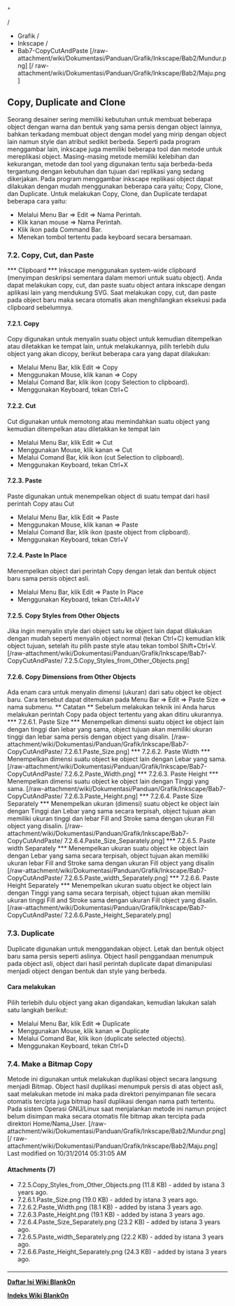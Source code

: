 

    *









  /


  * Grafik  /
  * Inkscape  /
  * Bab7-CopyCutAndPaste
[/raw-attachment/wiki/Dokumentasi/Panduan/Grafik/Inkscape/Bab2/Mundur.png] [/
raw-attachment/wiki/Dokumentasi/Panduan/Grafik/Inkscape/Bab2/Maju.png]
## Copy, Duplicate and Clone
Seorang desainer sering memiliki kebutuhan untuk membuat beberapa object dengan
warna dan bentuk yang sama persis dengan object lainnya, bahkan terkadang
membuat object dengan model yang mirip dengan object lain namun style dan
atribut sedikit berbeda. Seperti pada program menggambar lain, inkscape juga
memiliki beberapa tool dan metode untuk mereplikasi object.
Masing-masing metode memiliki kelebihan dan kekurangan, metode dan tool yang
digunakan tentu saja berbeda-beda tergantung dengan kebutuhan dan tujuan dari
replikasi yang sedang dikerjakan.
Pada program menggambar inkscape replikasi object dapat dilakukan dengan mudah
menggunakan beberapa cara yaitu; Copy, Clone, dan Duplicate. Untuk melakukan
Copy, Clone, dan Duplicate terdapat beberapa cara yaitu:
  * Melalui Menu Bar => Edit => Nama Perintah.
  * Klik kanan mouse => Nama Perintah.
  * Klik ikon pada Command Bar.
  * Menekan tombol tertentu pada keyboard secara bersamaan.
### 7.2. Copy, Cut, dan Paste
*** Clipboard ***
Inkscape menggunakan system-wide clipboard (menyimpan deskripsi sementara dalam
memori untuk suatu object). Anda dapat melakukan copy, cut, dan paste suatu
object antara inkscape dengan aplikasi lain yang mendukung SVG.
Saat melakukan copy, cut, dan paste pada object baru maka secara otomatis akan
menghilangkan eksekusi pada clipboard sebelumnya.
#### 7.2.1. Copy
Copy digunakan untuk menyalin suatu object untuk kemudian ditempelkan atau
diletakkan ke tempat lain, untuk melakukannya, pilih terlebih dulu object yang
akan dicopy, berikut beberapa cara yang dapat dilakukan:
  * Melalui Menu Bar, klik Edit => Copy
  * Menggunakan Mouse, klik kanan => Copy
  * Melalui Comand Bar, klik ikon (copy Selection to clipboard).
  * Menggunakan Keyboard, tekan Ctrl+C
#### 7.2.2. Cut
Cut digunakan untuk memotong atau memindahkan suatu object yang kemudian
ditempelkan atau diletakkan ke tempat lain
  * Melalui Menu Bar, klik Edit => Cut
  * Menggunakan Mouse, klik kanan => Cut
  * Melalui Comand Bar, klik ikon (cut Selection to clipboard).
  * Menggunakan Keyboard, tekan Ctrl+X
#### 7.2.3. Paste
Paste digunakan untuk menempelkan object di suatu tempat dari hasil perintah
Copy atau Cut
  * Melalui Menu Bar, klik Edit => Paste
  * Menggunakan Mouse, klik kanan => Paste
  * Melalui Comand Bar, klik ikon (paste object from clipboard).
  * Menggunakan Keyboard, tekan Ctrl+V
#### 7.2.4. Paste In Place
Menempelkan object dari perintah Copy dengan letak dan bentuk object baru sama
persis object asli.
  * Melalui Menu Bar, klik Edit => Paste In Place
  * Menggunakan Keyboard, tekan Ctrl+Alt+V
#### 7.2.5. Copy Styles from Other Objects
Jika ingin menyalin style dari object satu ke object lain dapat dilakukan
dengan mudah seperti menyalin object normal (tekan Ctrl+C) kemudian klik object
tujuan, setelah itu pilih paste style atau tekan tombol Shift+Ctrl+V.
[/raw-attachment/wiki/Dokumentasi/Panduan/Grafik/Inkscape/Bab7-CopyCutAndPaste/
7.2.5.Copy_Styles_from_Other_Objects.png]
#### 7.2.6. Copy Dimensions from Other Objects
Ada enam cara untuk menyalin dimensi (ukuran) dari satu object ke object baru.
Cara tersebut dapat ditemukan pada Menu Bar => Edit => Paste Size => nama
submenu.
** Catatan **
Sebelum melakukan teknik ini Anda harus melakukan perintah Copy pada object
tertentu yang akan ditiru ukurannya.
*** 7.2.6.1. Paste Size ***
Menempelkan dimensi suatu object ke object lain dengan tinggi dan lebar yang
sama, object tujuan akan memiliki ukuran tinggi dan lebar sama persis dengan
object yang disalin.
[/raw-attachment/wiki/Dokumentasi/Panduan/Grafik/Inkscape/Bab7-CopyCutAndPaste/
7.2.6.1.Paste_Size.png]
*** 7.2.6.2. Paste Width ***
Menempelkan dimensi suatu object ke object lain dengan Lebar yang sama.
[/raw-attachment/wiki/Dokumentasi/Panduan/Grafik/Inkscape/Bab7-CopyCutAndPaste/
7.2.6.2.Paste_Width.png]
*** 7.2.6.3. Paste Height ***
Menempelkan dimensi suatu object ke object lain dengan Tinggi yang sama.
[/raw-attachment/wiki/Dokumentasi/Panduan/Grafik/Inkscape/Bab7-CopyCutAndPaste/
7.2.6.3.Paste_Height.png]
*** 7.2.6.4. Paste Size Separately ***
Menempelkan ukuran (dimensi) suatu object ke object lain dengan Tinggi dan
Lebar yang sama secara terpisah, object tujuan akan memiliki ukuran tinggi dan
lebar Fill and Stroke sama dengan ukuran Fill object yang disalin.
[/raw-attachment/wiki/Dokumentasi/Panduan/Grafik/Inkscape/Bab7-CopyCutAndPaste/
7.2.6.4.Paste_Size_Separately.png]
*** 7.2.6.5. Paste width Separately ***
Menempelkan ukuran suatu object ke object lain dengan Lebar yang sama secara
terpisah, object tujuan akan memiliki ukuran lebar Fill and Stroke sama dengan
ukuran Fill object yang disalin
[/raw-attachment/wiki/Dokumentasi/Panduan/Grafik/Inkscape/Bab7-CopyCutAndPaste/
7.2.6.5.Paste_width_Separately.png]
*** 7.2.6.6. Paste Height Separately ***
Menempelkan ukuran suatu object ke object lain dengan Tinggi yang sama secara
terpisah, object tujuan akan memiliki ukuran tinggi Fill and Stroke sama dengan
ukuran Fill object yang disalin.
[/raw-attachment/wiki/Dokumentasi/Panduan/Grafik/Inkscape/Bab7-CopyCutAndPaste/
7.2.6.6.Paste_Height_Separately.png]
### 7.3. Duplicate
Duplicate digunakan untuk menggandakan object. Letak dan bentuk object baru
sama persis seperti aslinya. Object hasil penggandaan menumpuk pada object
asli, object dari hasil perintah duplicate dapat dimanipulasi menjadi object
dengan bentuk dan style yang berbeda.
#### Cara melakukan
Pilih terlebih dulu object yang akan digandakan, kemudian lakukan salah satu
langkah berikut:
  * Melalui Menu Bar, klik Edit => Duplicate
  * Menggunakan Mouse, klik kanan => Duplicate
  * Melalui Comand Bar, klik ikon (duplicate selected objects).
  * Menggunakan Keyboard, tekan Ctrl+D
### 7.4. Make a Bitmap Copy
Metode ini digunakan untuk melakukan duplikasi object secara langsung menjadi
Bitmap. Object hasil duplikasi menumpuk persis di atas object asli, saat
melakukan metode ini maka pada direktori penyimpanan file secara otomatis
tercipta juga bitmap hasil duplikasi dengan nama path tertentu. Pada sistem
Operasi GNU/Linux saat menjalankan metode ini namun project belum disimpan maka
secara otomatis file bitmap akan tercipta pada direktori Home/Nama_User.
[/raw-attachment/wiki/Dokumentasi/Panduan/Grafik/Inkscape/Bab2/Mundur.png] [/
raw-attachment/wiki/Dokumentasi/Panduan/Grafik/Inkscape/Bab2/Maju.png]
Last modified on 10/31/2014 05:31:05 AM
#### Attachments (7)
  * 7.2.5.Copy_Styles_from_Other_Objects.png​ (11.8 KB) - added by istana 3
      years ago.
  * 7.2.6.1.Paste_Size.png​ (19.0 KB) - added by istana 3 years ago.
  * 7.2.6.2.Paste_Width.png​ (18.1 KB) - added by istana 3 years ago.
  * 7.2.6.3.Paste_Height.png​ (19.1 KB) - added by istana 3 years ago.
  * 7.2.6.4.Paste_Size_Separately.png​ (23.2 KB) - added by istana 3 years
      ago.
  * 7.2.6.5.Paste_width_Separately.png​ (22.2 KB) - added by istana 3 years
      ago.
  * 7.2.6.6.Paste_Height_Separately.png​ (24.3 KB) - added by istana 3 years
      ago.
#### 
    
 
 
 
 
 
---
[**Daftar Isi Wiki BlankOn**](/DaftarIsi/README.md)
 
[**Indeks Wiki BlankOn**](/Indeks.md)
